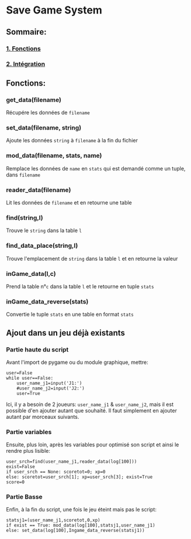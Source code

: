 # Save Game System
## Sommaire:
### [1. Fonctions](#fonctions)
### [2. Intégration](#ajout-dans-un-jeu-déjà-existants)
## Fonctions:
### get_data(filename)
Récupére les données de ```filename```
### set_data(filename, string)
Ajoute les données ```string``` à ```filename``` à la fin du fichier
### mod_data(filename, stats, name)
Remplace les données de ```name``` en ```stats``` qui est demandé comme un tuple, dans ```filename```
### reader_data(filename)
Lit les données de ```filename``` et en retourne une table
### find(string,l)
Trouve le ```string``` dans la table ```l```
### find_data_place(string,l)
Trouve l'emplacement de ```string``` dans la table ```l``` et en retourne la valeur
### inGame_data(l,c)
Prend la table n°```c``` dans la table ```l``` et le retourne en tuple ```stats```
### inGame_data_reverse(stats)
Convertie le tuple ```stats``` en une table en format ```stats```
## Ajout dans un jeu déjà existants
### Partie haute du script
Avant l'import de pygame ou du module graphique, mettre:
```
user=False
while user==False:
    user_name_j1=input('J1:')
    #user_name_j2=input('J2:')
    user=True
```
Ici, il y a besoin de 2 joueurs: ```user_name_j1``` & ```user_name_j2```, mais il est possible d'en ajouter autant que souhaité. Il faut simplement en ajouter autant par morceaux suivants.
### Partie variables
Ensuite, plus loin, après les variables pour optimisé son script et ainsi le rendre plus lisible:
```
user_srch=find(user_name_j1,reader_data(log[100]))
exist=False
if user_srch == None: scoretot=0; xp=0
else: scoretot=user_srch[1]; xp=user_srch[3]; exist=True
score=0
```
### Partie Basse
Enfin, à la fin du script, une fois le jeu éteint mais pas le script:
```
statsj1=(user_name_j1,scoretot,0,xp)
if exist == True: mod_data(log[100],statsj1,user_name_j1)
else: set_data(log[100],Ingame_data_reverse(statsj1))
```